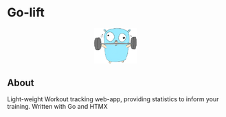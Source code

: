 # Go-lift
<p align="center">
    <img src="/assets/Go-lift_character.png" width="100">
</p>

## About
Light-weight Workout tracking web-app, providing statistics to inform your training. Written with Go and HTMX

